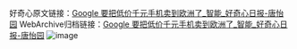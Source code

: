 好奇心原文链接：[Google 要把低价千元手机卖到欧洲了_智能_好奇心日报-唐怡园](https://www.qdaily.com/articles/9539.html)
WebArchive归档链接：[Google 要把低价千元手机卖到欧洲了_智能_好奇心日报-唐怡园](http://web.archive.org/web/20190623154435/https://www.qdaily.com/articles/9539.html)
![image](http://ww3.sinaimg.cn/large/007d5XDply1g3vflaa2v7j30u02n2e81)